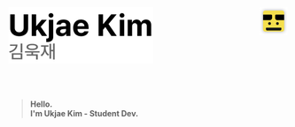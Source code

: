 <div>
  <img src="Group 332.svg" style="height: 50px" align="right" />
  <picture>
    <source media="(prefers-color-scheme: dark)" srcset="https://raw.githubusercontent.com/kkreppass/kkreppass/1286a90ee512d1d700c128af9a50781cd6449b63/Group%20334.svg">
    <source media="(prefers-color-scheme: light)" srcset="https://raw.githubusercontent.com/kkreppass/kkreppass/1286a90ee512d1d700c128af9a50781cd6449b63/Group%20333.svg">
    <img alt="Ukjae Kim" src="Group 333.svg">
  </picture>
  
<br><br>
  
> **Hello.\
I'm Ukjae Kim - Student Dev.**


